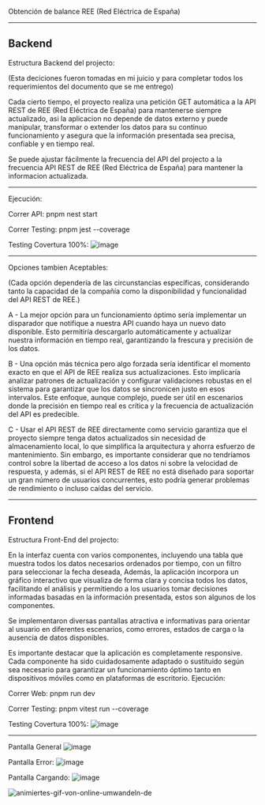 Obtención de balance REE (Red Eléctrica de España)


-------------------------
Backend
-------------------------
Estructura Backend del projecto:

(Esta deciciones fueron tomadas en mi juicio y para completar todos los requerimientos del documento que se me entrego)

Cada cierto tiempo, el proyecto realiza una petición GET automática a la API REST de REE (Red Eléctrica de España) para mantenerse siempre actualizado, 
asi la aplicacion no depende de datos externo y puede manipular, transformar o extender los datos para su continuo funcionamiento y asegura que la información
presentada sea precisa, confiable y en tiempo real.

Se puede ajustar fácilmente la frecuencia del API del projecto a la frecuencia API REST de REE (Red Eléctrica de España) para mantener la informacion actualizada.


-------------------------


Ejecución:

Correr API: pnpm nest start

Correr Testing: pnpm jest --coverage

Testing Covertura 100%:
![image](https://github.com/user-attachments/assets/37478049-6ea4-4d57-8b2a-42ff32abe3c3)



-------------------------
Opciones tambien Aceptables:

(Cada opción dependería de las circunstancias específicas, considerando tanto la capacidad de la compañía como la disponibilidad y funcionalidad del API REST de REE.)

A - La mejor opción para un funcionamiento óptimo sería implementar un disparador que notifique a nuestra API cuando haya un nuevo dato disponible.
Esto permitiría descargarlo automáticamente y actualizar nuestra información en tiempo real, garantizando la frescura y precisión de los datos.

B - Una opción más técnica pero algo forzada sería identificar el momento exacto en que el API de REE realiza sus actualizaciones.
Esto implicaría analizar patrones de actualización y configurar validaciones robustas en el sistema para garantizar que los datos se sincronicen justo en esos intervalos.
Este enfoque, aunque complejo, puede ser útil en escenarios donde la precisión en tiempo real es crítica y la frecuencia de actualización del API es predecible.

C - Usar el API REST de REE directamente como servicio garantiza que el proyecto siempre tenga datos actualizados sin necesidad de almacenamiento local, lo que simplifica la arquitectura y ahorra esfuerzo de mantenimiento. Sin embargo, es importante considerar que no tendríamos control sobre la libertad de acceso a los datos ni sobre la velocidad de respuesta, y además, si el API REST de REE no está diseñado para soportar un gran número de usuarios concurrentes, esto podría generar problemas de rendimiento o incluso caídas del servicio.

--------------------------

Frontend
-------------------------
Estructura Front-End del projecto:

En la interfaz cuenta con varios componentes, incluyendo una tabla que muestra todos los datos necesarios ordenados por tiempo, con un filtro para seleccionar la fecha deseada, 
Además, la aplicación incorpora un gráfico interactivo que visualiza de forma clara y concisa todos los datos, facilitando el análisis y permitiendo a los usuarios tomar
decisiones informadas basadas en la información presentada, estos son algunos de los componentes.

Se implementaron diversas pantallas atractiva e informativas para orientar al usuario en diferentes escenarios, como errores, estados de carga o la ausencia de datos disponibles.

Es importante destacar que la aplicación es completamente responsive. Cada componente ha sido cuidadosamente adaptado o sustituido según sea necesario para garantizar un 
funcionamiento óptimo tanto en dispositivos móviles como en plataformas de escritorio.
Ejecución:

Correr Web: pnpm run dev

Correr Testing: pnpm vitest run --coverage  

Testing Covertura 100%:
![image](https://github.com/user-attachments/assets/610a58de-49b0-4c6f-b75c-2fbae87b290c)

--------------------------
 
Pantalla General
![image](https://github.com/user-attachments/assets/b75998ad-8dc4-45de-ad86-ea8246b5a031)

Pantalla Error:
![image](https://github.com/user-attachments/assets/5c09c179-4b69-4b80-9727-19d687e8357b)

Pantalla Cargando:
![image](https://github.com/user-attachments/assets/6254dbbb-c0ff-43ab-a657-843fda7b33ef)


![animiertes-gif-von-online-umwandeln-de](https://github.com/user-attachments/assets/453962b2-3db6-4cd6-8eea-40a8fd183561)

